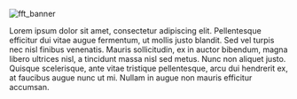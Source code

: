 ![fft_banner](https://github.com/prawl/prawl/assets/3402498/2956368e-9ed6-4e86-be13-e23862389b68)

Lorem ipsum dolor sit amet, consectetur adipiscing elit. Pellentesque efficitur dui vitae augue fermentum, ut mollis justo blandit. Sed vel turpis nec nisl finibus venenatis. Mauris sollicitudin, ex in auctor bibendum, magna libero ultrices nisl, a tincidunt massa nisl sed metus. Nunc non aliquet justo. Quisque scelerisque, ante vitae tristique pellentesque, arcu dui hendrerit ex, at faucibus augue nunc ut mi. Nullam in augue non mauris efficitur accumsan.
